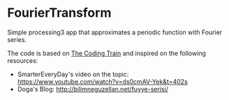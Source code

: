 # FourierTransform
Simple processing3 app that approximates a periodic function with Fourier series.

The code is based on [The Coding Train](https://github.com/CodingTrain) and inspired on the following resources:
- SmarterEveryDay's video on the topic: https://www.youtube.com/watch?v=ds0cmAV-Yek&t=402s
- Doga's Blog: http://bilimneguzellan.net/fuyye-serisi/
